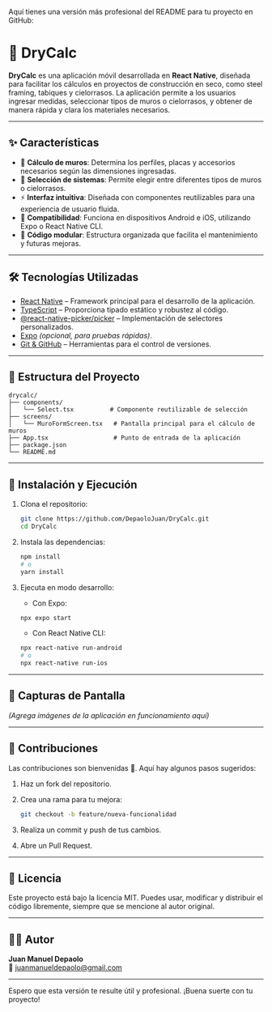 Aquí tienes una versión más profesional del README para tu proyecto en GitHub:

# 📐 DryCalc

**DryCalc** es una aplicación móvil desarrollada en **React Native**, diseñada para facilitar los cálculos en proyectos de construcción en seco, como steel framing, tabiques y cielorrasos. La aplicación permite a los usuarios ingresar medidas, seleccionar tipos de muros o cielorrasos, y obtener de manera rápida y clara los materiales necesarios.

---

## ✨ Características

- 📏 **Cálculo de muros**: Determina los perfiles, placas y accesorios necesarios según las dimensiones ingresadas.
- 🧱 **Selección de sistemas**: Permite elegir entre diferentes tipos de muros o cielorrasos.
- ⚡ **Interfaz intuitiva**: Diseñada con componentes reutilizables para una experiencia de usuario fluida.
- 📱 **Compatibilidad**: Funciona en dispositivos Android e iOS, utilizando Expo o React Native CLI.
- 🔧 **Código modular**: Estructura organizada que facilita el mantenimiento y futuras mejoras.

---

## 🛠️ Tecnologías Utilizadas

- [React Native](https://reactnative.dev/) – Framework principal para el desarrollo de la aplicación.
- [TypeScript](https://www.typescriptlang.org/) – Proporciona tipado estático y robustez al código.
- [@react-native-picker/picker](https://github.com/react-native-picker/picker) – Implementación de selectores personalizados.
- [Expo](https://expo.dev/) *(opcional, para pruebas rápidas)*.
- [Git & GitHub](https://github.com/) – Herramientas para el control de versiones.

---

## 📂 Estructura del Proyecto

```
drycalc/
├── components/
│   └── Select.tsx          # Componente reutilizable de selección
├── screens/
│   └── MuroFormScreen.tsx   # Pantalla principal para el cálculo de muros
├── App.tsx                  # Punto de entrada de la aplicación
├── package.json
└── README.md
```

---

## 🚀 Instalación y Ejecución

1. Clona el repositorio:

   ```bash
   git clone https://github.com/DepaoloJuan/DryCalc.git
   cd DryCalc
   ```

2. Instala las dependencias:

   ```bash
   npm install
   # o
   yarn install
   ```

3. Ejecuta en modo desarrollo:

   - Con Expo:

   ```bash
   npx expo start
   ```

   - Con React Native CLI:

   ```bash
   npx react-native run-android
   # o
   npx react-native run-ios
   ```

---

## 📸 Capturas de Pantalla

*(Agrega imágenes de la aplicación en funcionamiento aquí)*

---

## 🤝 Contribuciones

Las contribuciones son bienvenidas 🙌. Aquí hay algunos pasos sugeridos:

1. Haz un fork del repositorio.
2. Crea una rama para tu mejora:

   ```bash
   git checkout -b feature/nueva-funcionalidad
   ```

3. Realiza un commit y push de tus cambios.
4. Abre un Pull Request.

---

## 📄 Licencia

Este proyecto está bajo la licencia MIT. Puedes usar, modificar y distribuir el código libremente, siempre que se mencione al autor original.

---

## 👨‍💻 Autor

**Juan Manuel Depaolo**  
📧 [juanmanueldepaolo@gmail.com](mailto:juanmanueldepaolo@gmail.com)

---
Espero que esta versión te resulte útil y profesional. ¡Buena suerte con tu proyecto!
